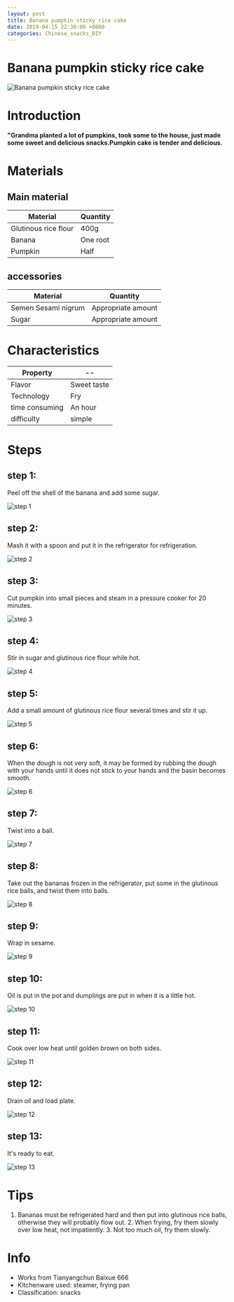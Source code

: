 ```yaml
---
layout: post
title: Banana pumpkin sticky rice cake
date: 2019-04-15 22:30:00 +0800
categories: Chinese_snacks_DIY
---
```


# Banana pumpkin sticky rice cake

![Banana pumpkin sticky rice cake]({{site.baseurl}}/img/420774/420774.jpg)

# Introduction

**"Grandma planted a lot of pumpkins, took some to the house, just made some sweet and delicious snacks.Pumpkin cake is tender and delicious.**

# Materials


## Main material

Material|Quantity
--|--
Glutinous rice flour|400g
Banana|One root
Pumpkin|Half

## accessories

Material|Quantity
--|--
Semen Sesami nigrum|Appropriate amount
Sugar|Appropriate amount

# Characteristics

Property|--
--|--
Flavor|Sweet taste
Technology|Fry
time consuming|An hour
difficulty|simple

# Steps

## step 1:

Peel off the shell of the banana and add some sugar.

![step 1]({{site.baseurl}}/img/420774/1.jpg)

## step 2:

Mash it with a spoon and put it in the refrigerator for refrigeration.

![step 2]({{site.baseurl}}/img/420774/2.jpg)

## step 3:

Cut pumpkin into small pieces and steam in a pressure cooker for 20 minutes.

![step 3]({{site.baseurl}}/img/420774/3.jpg)

## step 4:

Stir in sugar and glutinous rice flour while hot.

![step 4]({{site.baseurl}}/img/420774/4.jpg)

## step 5:

Add a small amount of glutinous rice flour several times and stir it up.

![step 5]({{site.baseurl}}/img/420774/5.jpg)

## step 6:

When the dough is not very soft, it may be formed by rubbing the dough with your hands until it does not stick to your hands and the basin becomes smooth.

![step 6]({{site.baseurl}}/img/420774/6.jpg)

## step 7:

Twist into a ball.

![step 7]({{site.baseurl}}/img/420774/7.jpg)

## step 8:

Take out the bananas frozen in the refrigerator, put some in the glutinous rice balls, and twist them into balls.

![step 8]({{site.baseurl}}/img/420774/8.jpg)

## step 9:

Wrap in sesame.

![step 9]({{site.baseurl}}/img/420774/9.jpg)

## step 10:

Oil is put in the pot and dumplings are put in when it is a little hot.

![step 10]({{site.baseurl}}/img/420774/10.jpg)

## step 11:

Cook over low heat until golden brown on both sides.

![step 11]({{site.baseurl}}/img/420774/11.jpg)

## step 12:

Drain oil and load plate.

![step 12]({{site.baseurl}}/img/420774/12.jpg)

## step 13:

It's ready to eat.

![step 13]({{site.baseurl}}/img/420774/13.jpg)

# Tips

1. Bananas must be refrigerated hard and then put into glutinous rice balls, otherwise they will probably flow out. 2. When frying, fry them slowly over low heat, not impatiently. 3. Not too much oil, fry them slowly.

# Info

- Works from Tianyangchun Baixue 666
- Kitchenware used: steamer, frying pan
- Classification: snacks